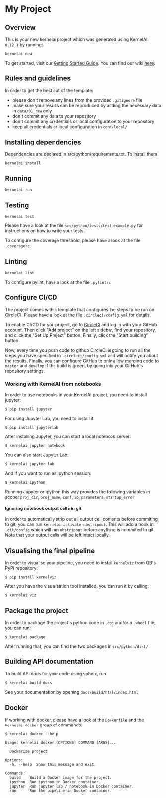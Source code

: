 # My Project


## Overview

This is your new kernelai project which was generated using KernelAI `0.12.1` by running:

```
kernelai new
```

To get started, visit our [Getting Started Guide](https://github.com/quantumblack/asset-kernel-ai/wiki/Get-Started).
You can find our wiki [here](https://github.com/quantumblack/asset-kernel-ai/wiki).

## Rules and guidelines

In order to get the best out of the template:
 * please don't remove any lines from the provided `.gitignore` file
 * make sure your results can be reproduced by adding the necessary data in `data/01_raw` only
 * don't commit any data to your repository
 * don't commit any credentials or local configuration to your repository
 * keep all credentials or local configuration in `conf/local/`

## Installing dependencies

Dependencies are declared in src/python/requirements.txt.
To install them

```
kernelai install
```

## Running

```
kernelai run
```

## Testing

``kernelai test``

Please have a look at the file `src/python/tests/test_example.py` for instructions on how to write your tests.

To configure the coverage threshold, please have a look at the file `.coveragerc`.


## Linting

```
kernelai lint
```

To configure pylint, have a look at the file `.pylintrc`


## Configure CI/CD

The project comes with a template that configures the steps to be run on CircleCI.
Please have a look at the file `.circleci/config.yml` for details.

To enable CI/CD for you project, go to [CircleCi](https://circleci.com/dashboard) and log in with your GitHub account.
Then click "Add project" on the left sidebar, find your repository, and click the "Set Up Project" button. Finally, click the "Start building" button.

Now, every time you push code to github CircleCI is going to run all the steps you have specified in `.circleci/config.yml` and will notify you about the results.
Finally, you can configure GitHub to only allow merging code to `master` and `develop` if the build is green, by going into your GitHub's repository settings. 

### Working with KernelAI from notebooks

In order to use notebooks in your KernelAI project, you need to install jupyter:

    $ pip install jupyter
    
For using Jupyter Lab, you need to install it:

    $ pip install jupyterlab

After installing Jupyter, you can start a local notebook server:
    
    $ kernelai jupyter notebook

You can also start Jupyter Lab:
    
    $ kernelai jupyter lab
 
And if you want to run an ipython session:
    
    $ kernelai ipython

Running Jupyter or ipython this way provides the following variables in 
scope: `proj_dir`, `proj_name`, `conf`, `io`, `parameters`, `startup_error`

#### Ignoring notebook output cells in git

In order to automatically strip out all output cell contents before commiting 
to git, you can run `kernelai activate-nbstripout`. This will add a hook in
`.git/config` which will run `nbstripout` before anything is commited to git. 
Note that your output cells will be left intact locally.

## Visualising the final pipeline

In order to visualise your pipeline, you need to install `kernelviz` from 
QB's PyPI repository:

    $ pip install kernelviz

After you have the visualisation tool installed, you can run it by calling:

    $ kernelai viz

## Package the project

In order to package the project's python code in `.egg` and/or a `.wheel` file,
you can run:

    $ kernelai package

After running that, you can find the two packages in `src/python/dist/`

## Building API documentation

To build API docs for your code using sphnix, run

    $ kernelai build-docs

See your documentation by opening `docs/build/html/index.html`


## Docker

If working with docker, please have a look at the `Dockerfile` and the `kernelai docker` group of commands:

```
$ kernelai docker --help

Usage: kernelai docker [OPTIONS] COMMAND [ARGS]...

  Dockerize project

Options:
  -h, --help  Show this message and exit.

Commands:
  build    Build a Docker image for the project.
  ipython  Run ipython in Docker container.
  jupyter  Run jupyter lab / notebook in Docker container.
  run      Run the pipeline in Docker container.
```
